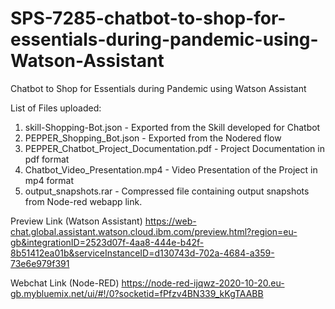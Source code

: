 # SPS-7285-chatbot-to-shop-for-essentials-during-pandemic-using-Watson-Assistant
Chatbot to Shop for Essentials during Pandemic using Watson Assistant

List of Files uploaded:
1. skill-Shopping-Bot.json - Exported from the Skill developed for Chatbot
2. PEPPER_Shopping_Bot.json - Exported from the Nodered flow
3. PEPPER_Chatbot_Project_Documentation.pdf - Project Documentation in pdf format
4. Chatbot_Video_Presentation.mp4 - Video Presentation of the Project in mp4 format
5. output_snapshots.rar - Compressed file containing output snapshots from Node-red webapp link.

Preview Link (Watson Assistant)
https://web-chat.global.assistant.watson.cloud.ibm.com/preview.html?region=eu-gb&integrationID=2523d07f-4aa8-444e-b42f-8b51412ea01b&serviceInstanceID=d130743d-702a-4684-a359-73e6e979f391

Webchat Link (Node-RED)
https://node-red-ijqwz-2020-10-20.eu-gb.mybluemix.net/ui/#!/0?socketid=fPfzv4BN339_kKgTAABB
